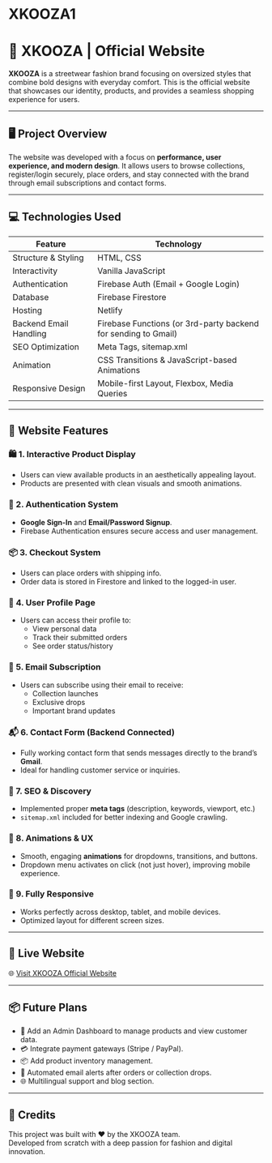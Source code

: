 # XKOOZA1
# 🧢 XKOOZA | Official Website

**XKOOZA** is a streetwear fashion brand focusing on oversized styles that combine bold designs with everyday comfort. This is the official website that showcases our identity, products, and provides a seamless shopping experience for users.

---

## 🖥️ Project Overview

The website was developed with a focus on **performance, user experience, and modern design**. It allows users to browse collections, register/login securely, place orders, and stay connected with the brand through email subscriptions and contact forms.

---

## 💻 Technologies Used

| Feature | Technology |
|--------|-------------|
| Structure & Styling | HTML, CSS |
| Interactivity | Vanilla JavaScript |
| Authentication | Firebase Auth (Email + Google Login) |
| Database | Firebase Firestore |
| Hosting | Netlify |
| Backend Email Handling | Firebase Functions (or 3rd-party backend for sending to Gmail) |
| SEO Optimization | Meta Tags, sitemap.xml |
| Animation | CSS Transitions & JavaScript-based Animations |
| Responsive Design | Mobile-first Layout, Flexbox, Media Queries |

---

## 🚀 Website Features

### 🛍️ 1. **Interactive Product Display**
- Users can view available products in an aesthetically appealing layout.
- Products are presented with clean visuals and smooth animations.

### 🔐 2. **Authentication System**
- **Google Sign-In** and **Email/Password Signup**.
- Firebase Authentication ensures secure access and user management.

### 📦 3. **Checkout System**
- Users can place orders with shipping info.
- Order data is stored in Firestore and linked to the logged-in user.

### 👤 4. **User Profile Page**
- Users can access their profile to:
  - View personal data
  - Track their submitted orders
  - See order status/history

### 📩 5. **Email Subscription**
- Users can subscribe using their email to receive:
  - Collection launches
  - Exclusive drops
  - Important brand updates

### 📬 6. **Contact Form (Backend Connected)**
- Fully working contact form that sends messages directly to the brand’s **Gmail**.
- Ideal for handling customer service or inquiries.

### 🧭 7. **SEO & Discovery**
- Implemented proper **meta tags** (description, keywords, viewport, etc.)
- `sitemap.xml` included for better indexing and Google crawling.

### 🎨 8. **Animations & UX**
- Smooth, engaging **animations** for dropdowns, transitions, and buttons.
- Dropdown menu activates on click (not just hover), improving mobile experience.

### 📱 9. **Fully Responsive**
- Works perfectly across desktop, tablet, and mobile devices.
- Optimized layout for different screen sizes.

---

## 📌 Live Website

🌐 [Visit XKOOZA Official Website](https://xkooza.netlify.app/)

---

## 📦 Future Plans

- 🧾 Add an Admin Dashboard to manage products and view customer data.
- 💳 Integrate payment gateways (Stripe / PayPal).
- 📦 Add product inventory management.
- 🔔 Automated email alerts after orders or collection drops.
- 🌐 Multilingual support and blog section.

---

## 🙌 Credits

This project was built with ❤️ by the XKOOZA team.  
Developed from scratch with a deep passion for fashion and digital innovation.
